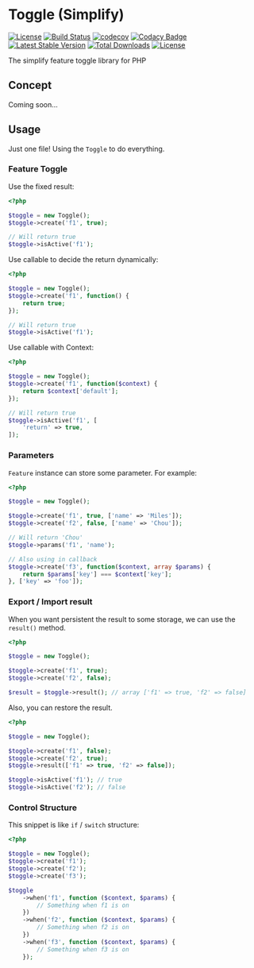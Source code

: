 # Toggle (Simplify)

[![License][license-svg]][license-link]
[![Build Status](https://travis-ci.com/MilesChou/toggle-simplify.svg?branch=master)](https://travis-ci.com/MilesChou/toggle-simplify)
[![codecov](https://codecov.io/gh/MilesChou/toggle-simplify/branch/master/graph/badge.svg)](https://codecov.io/gh/MilesChou/toggle-simplify)
[![Codacy Badge][codacy-svg]][codacy-link]
[![Latest Stable Version](https://poser.pugx.org/MilesChou/toggle-simplify/v/stable)](https://packagist.org/packages/MilesChou/toggle-simplify)
[![Total Downloads](https://poser.pugx.org/MilesChou/toggle-simplify/d/total.svg)](https://packagist.org/packages/MilesChou/toggle-simplify)
[![License](https://poser.pugx.org/MilesChou/toggle-simplify/license)](https://packagist.org/packages/MilesChou/toggle-simplify)

The simplify feature toggle library for PHP

[license-svg]: https://img.shields.io/badge/license-MIT-brightgreen.svg
[license-link]: https://github.com/oidcphp/support/blob/master/LICENSE
[codacy-svg]: https://api.codacy.com/project/badge/Grade/ec882d2aaeae43118578bfdf682b42f3
[codacy-link]: https://www.codacy.com/manual/MilesChou/toggle-simplify

## Concept

Coming soon...

## Usage

Just one file! Using the `Toggle` to do everything.

### Feature Toggle

Use the fixed result:

```php
<?php

$toggle = new Toggle();
$toggle->create('f1', true);

// Will return true
$toggle->isActive('f1');
```

Use callable to decide the return dynamically:

```php
<?php

$toggle = new Toggle();
$toggle->create('f1', function() {
    return true;
});

// Will return true
$toggle->isActive('f1');
```

Use callable with Context:

```php
<?php

$toggle = new Toggle();
$toggle->create('f1', function($context) {
    return $context['default'];
});

// Will return true
$toggle->isActive('f1', [
    'return' => true,
]);
```

### Parameters

`Feature` instance can store some parameter. For example:

```php
<?php

$toggle = new Toggle();

$toggle->create('f1', true, ['name' => 'Miles']);
$toggle->create('f2', false, ['name' => 'Chou']);

// Will return 'Chou'
$toggle->params('f1', 'name');

// Also using in callback
$toggle->create('f3', function($context, array $params) {
    return $params['key'] === $context['key'];
}, ['key' => 'foo']);
```

### Export / Import result

When you want persistent the result to some storage, we can use the `result()` method.

```php
<?php

$toggle = new Toggle();

$toggle->create('f1', true);
$toggle->create('f2', false);

$result = $toggle->result(); // array ['f1' => true, 'f2' => false]
```

Also, you can restore the result.

```php
<?php

$toggle = new Toggle();

$toggle->create('f1', false);
$toggle->create('f2', true);
$toggle->result(['f1' => true, 'f2' => false]);

$toggle->isActive('f1'); // true
$toggle->isActive('f2'); // false
```

### Control Structure

This snippet is like `if` / `switch` structure:

```php
<?php

$toggle = new Toggle();
$toggle->create('f1');
$toggle->create('f2');
$toggle->create('f3');

$toggle
    ->when('f1', function ($context, $params) {
        // Something when f1 is on
    })
    ->when('f2', function ($context, $params) {
        // Something when f2 is on
    })
    ->when('f3', function ($context, $params) {
        // Something when f3 is on
    });
```
